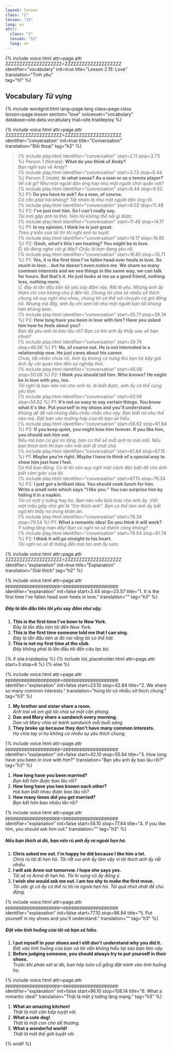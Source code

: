 ```yaml
---
layout: lesson
class: "2"
lesson: "15"
lang: vn
attr:
  class: "2"
  lesson: "15"
  lang: vn
---
```


{%  include voice.html attr=page.attr        ZZZZZZZZZZZZZZZZZZZZ=ZZZZZZZZZZZZZZZZZZZZ
	identifier="vocabulary"  init=true
	title="Lesson 2.15: Love"  
	translation="Tình yêu"      
    tag="h1" %}


## Vocabulary   *Từ vựng*


{% include wordgrid.html lang=page.lang
		class=page.class 
		lesson=page.lesson 
		section="love"
		voiceover="vocabulary"
		database=site.data.vocabulary 
		trial=site.trialdeploy %}
	


{%  include voice.html attr=page.attr    ZZZZZZZZZZZZZZZZZZZZ=ZZZZZZZZZZZZZZZZZZZZ
	identifier="conversation"  init=true
	title="Conversation"        
	translation="Đối thoại"
    tag="h2" %}

> {% include play.html identifier="conversation" start=2.11 stop=3.73 %} Person 1 (female): **What do you think of Andy?**          
*Bạn nghĩ sao về Andy?*           
> {% include play.html identifier="conversation" start=3.73 stop=6.44 %} Person 2 (male): **In what sense? As a man or as a tennis player?**          
*Về cái gì? Như một người đàn ông hay như một người chơi quần vợt?*      
> {% include play.html identifier="conversation" start=6.44 stop=9.02 %} P1: **Do you have to ask? As a man, of course.**          
*Có cần phải hỏi không? Tất nhiên là như một người đàn ông rồi.*        
> {% include play.html identifier="conversation" start=9.02 stop=11.48 %} P2: **I’ve just met him. So I can’t really say.**          
*Tôi mới gặp anh ta thôi. Nên tôi không thể nói gì được.*        
> {% include play.html identifier="conversation" start=11.48 stop=14.17 %} P1: **In my opinion, I think he is just great.**          
*Theo ý kiến của tôi thì tôi nghĩ anh ta tuyệt.*     
> {% include play.html identifier="conversation" start=14.17 stop=16.85 %} P2: **Oooh, what’s this I am hearing? You might be in love.**          
*Ồ, tôi đang nghe cái gì đây? Chắc là bạn đang yêu rồi.*     
> {% include play.html identifier="conversation" start=16.85 stop=35.71 %} P1: **Yes, it is the first time I’ve fallen head over heels in love. So much in love… but he doesn’t even notice me. We share so many common interests and we see things in the same way, we can talk for hours. But that’s it. He   just looks at me as a good friend, nothing less, nothing more.**   
*Ừ, đây là lần đầu tiên tôi yêu say đắm vậy. Rất là yêu. Nhưng anh ấy thậm chí còn không chú ý đến tôi. Chúng tôi chia sẻ nhiều sở thích chung và suy nghĩ như nhau, chúng tôi có thể nói chuyện cả giờ đồng hồ. Nhưng mà đấy, anh ấy chỉ xem tôi như một người bạn tốt không hơn không kém.*  
> {% include play.html identifier="conversation" start=35.71 stop=39.74 %} P2: **How long have you been in love with him? Have you asked him how he feels about you?**       
*Bạn đã yêu anh ta bao lâu rồi? Bạn có hỏi anh ấy thấy sao về bạn chưa?*  
> {% include play.html identifier="conversation" start=39.74 stop=46.06 %} P1: **No, of course not. He is not interested in a relationship now. He just cares about his career.**       
*Chưa, tất nhiên chưa rồi. Anh ấy không có hứng thú hẹn hò bây giờ. Anh ấy chỉ quan tâm đến sự nghiệp thôi.*  
> {% include play.html identifier="conversation" start=46.06 stop=50.06 %} P2: **I think you should tell him. Who knows? He might be in love with you, too.**       
*Tôi nghĩ là bạn nên nói cho anh ta. Ai biết được, anh ấy có thể cũng yêu bạn.*  
> {% include play.html identifier="conversation" start=50.06 stop=56.62 %} P1: **It’s not so easy to say certain things. You know what it's like. Put yourself in my shoes and you'll understand.**     
*Không dễ để nói những điều chắc chắn như vậy. Bạn biết nó như thế nào mà. Đặt bạn vào trường hợp của tôi bạn sẽ hiểu.*    
> {% include play.html identifier="conversation" start=56.62 stop=61.84 %} P2: **If you keep quiet, you might lose him forever. If you like him, you should ask him out.**       
*Nếu mà bạn cứ giữ im lặng, bạn có thể sẽ mất anh ta mãi mãi. Nếu bạn thích ảnh thì bạn nên mời ảnh đi chơi chứ.*  
> {% include play.html identifier="conversation" start=61.84 stop=67.15 %} P1: **Maybe you’re right. Maybe I have to think of a special way to show him just how I feel.**       
*Có thể bạn đúng. Có lẽ tôi nên suy nghĩ một cách đặc biệt để cho ảnh biết cảm giác của tôi.*  
> {% include play.html identifier="conversation" start=67.15 stop=76.34 %} P2: **I just got a brilliant idea. You should cook lunch for him. Write a small note which says “I like you." You can surprise him by hiding it in a napkin.**       
*Tôi có một ý tưởng hay ho. Bạn nên nấu bữa trưa cho anh ấy. Viết một mẩu giấy nhỏ ghi là "Em thích anh". Bạn có thể làm anh ấy bất ngờ khi thấy nó trong khăn ăn.*  
> {% include play.html identifier="conversation" start=76.34 stop=79.54 %} P1: **What a romantic idea! Do you think it will work?**     
*Ý tưởng lãng mạn đấy! Bạn có nghĩ nó sẽ thành công không?*      
> {% include play.html identifier="conversation" start=79.54 stop=81.74 %} P2: **I think it will go straight to his heart.**     
*Tôi nghĩ nó sẽ đi thẳng đến trái tim anh ấy luôn.*  

{%  include voice.html attr=page.attr    ZZZZZZZZZZZZZZZZZZZZ=ZZZZZZZZZZZZZZZZZZZZ
	identifier="explanation"  init=true
	title="Explanation"        
	translation="Giải thích"
    tag="h2" %}

{%  include voice.html attr=page.attr    pppppppppppppppppppp=pppppppppppppppppppp
	identifier="explanation"  init=false start=3.44 stop=23.57
	title="1. It is the first time I've fallen head over heels in love."
	translation=""
    tag="h3" %}
##### *Đây là lần đầu tiên tôi yêu say đắm như vậy.*
1. **This is the first time I've been to New York.**  
*Đây là lần đầu tiên tôi đến New York.*  
2. **This is the first time someone told me that I can sing.**  
*Đây là lần đầu tiên ai đó nói rằng tôi có thể hát.*    
3. **This is not my first time at the club.**  
*Đây không phải là lần đầu tôi đến câu lạc bộ.*  

{% if site.trialdeploy %}
  {% include list_placeholder.html  attr=page.attr     start=3 stop=6 %}
  {% else %}

{%  include voice.html attr=page.attr    pppppppppppppppppppp=pppppppppppppppppppp
	identifier="explanation"  init=false start=23.10 stop=42.84
	title="2. We share so many common interests."
	translation="húng tôi có nhiều sở thích chung."
    tag="h3" %}

1. **My brother and sister share a room.**  
*Anh trai và em gái tôi chia sẻ một căn phòng.*   
2. **Dan and Mary share a sandwich every morning.**   
*Dan và Mary chia sẻ bánh sandwich mỗi buổi sáng.*    
3. **They broke up because they don't have many common interests.**   
*Họ chia tay vì họ không có nhiều sự yêu thích chung.*   

{%  include voice.html attr=page.attr    pppppppppppppppppppp=pppppppppppppppppppp
	identifier="explanation"  init=false start=42.10 stop=55.84
	title="3. How long have you been in love with him?"
	translation="Bạn yêu anh ấy bao lâu rồi?"
    tag="h3" %}

1. **How long have you been married?**  
*Bạn kết hôn được bao lâu rồi?*   
2. **How long have you two known each other?**  
*Hai bạn biết nhau được bao lâu rồi?*   
3. **How many times did you get married?**  
*Bạn kết hôn bao nhiêu lần rồi?*

{%  include voice.html attr=page.attr    pppppppppppppppppppp=pppppppppppppppppppp
	identifier="explanation"  init=false start=55.10 stop=77.84
	title="4. If you like him, you should ask him out."
	translation=""
    tag="h3" %}
##### *Nếu bạn thích ai đó, bạn nên rủ anh ấy ra ngoài hẹn hò.*
1. **Chris asked me out. I'm happy he did because I like him a lot.**  
*Chris rủ tôi đi hẹn hò. Tôi rất vui anh ấy làm vậy vì tôi thích anh ấy rất nhiều.*   
2. **I will ask Anne out tomorrow. I hope she says yes.**  
*Tôi sẽ rủ Anna đi hẹn hò. Tôi hi vọng cô ấy đồng ý.*   
3. **I wish she would ask me out. I am too shy to make the first move.**  
*Tôi ước gì cô ấy có thể rủ tôi ra ngoài hẹn hò. Tôi quá nhút nhát để chủ động.*    

{%  include voice.html attr=page.attr    pppppppppppppppppppp=pppppppppppppppppppp
	identifier="explanation"  init=false start=77.10 stop=96.84
	title="5. Put yourself in my shoes and you'll understand."
	translation=""
    tag="h3" %}
##### *Đặt vào tình huống của tôi và bạn sẽ hiểu.*
1. **I put myself in your shoes and I still don't understand why you did it.**  
*Đặt vào tình huống của bạn và tôi vẫn không hiểu tại sao bạn làm vậy.*   
2. **Before judging someone, you should always try to put yourself in their shoes.**  
*Trước khi phán xét ai đó, bạn hãy luôn cố gắng đặt mình vào tình huống họ.*   

{%  include voice.html attr=page.attr    pppppppppppppppppppp=pppppppppppppppppppp
	identifier="explanation"  init=false start=96.10 stop=108.14 
	title="6. What a romantic idea!"
	translation="Thật là một ý tưởng lãng mạng."
    tag="h3" %}

1. **What an amazing kitchen!**  
*Thật là một căn bếp tuyệt vời.*   
2. **What a cute dog!**  
*Thật là một con chó dễ thương.*   
3. **What a wonderful world!**  
*Thật là một thế giới tuyệt vời.*   


 
{% endif %}